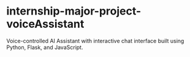 # internship-major-project-voiceAssistant
Voice-controlled AI Assistant with interactive chat interface built using Python, Flask, and JavaScript. 
